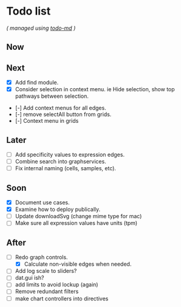 # Todo list

_\( managed using [todo-md](https://github.com/Hypercubed/todo-md) \)_

## Now


## Next 
- [x] Add find module.
- [x] Consider selection in context menu.  ie Hide selection, show top pathways between selection. 
- [-] Add context menus for all edges.
- [-] remove selectAll button from grids.
- [-] Context menu in grids

## Later
- [ ] Add specificity values to expression edges. 
- [ ] Combine search into graphservices.
- [ ] Fix internal naming (cells, samples, etc).

## Soon
- [x] Document use cases. 
- [x] Examine how to deploy publically.
- [ ] Update downloadSvg (change mime type for mac)
- [ ] Make sure all expression values have units (tpm)

## After
- [ ] Redo graph controls.
  - [x] Calculate non-visible edges when needed.

- [ ] Add log scale to sliders?
- [ ] dat.gui ish?
- [ ] add limits to avoid lockup (again)
- [ ] Remove redundant filters
- [ ] make chart controllers into directives